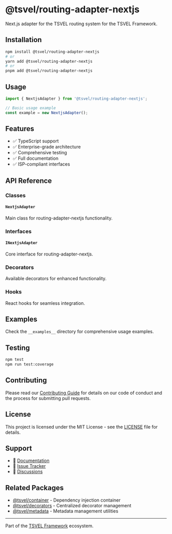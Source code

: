 # @tsvel/routing-adapter-nextjs

Next.js adapter for the TSVEL routing system for the TSVEL Framework.

## Installation

```bash
npm install @tsvel/routing-adapter-nextjs
# or
yarn add @tsvel/routing-adapter-nextjs
# or
pnpm add @tsvel/routing-adapter-nextjs
```

## Usage

```typescript
import { NextjsAdapter } from '@tsvel/routing-adapter-nextjs';

// Basic usage example
const example = new NextjsAdapter();
```

## Features

- ✅ TypeScript support
- ✅ Enterprise-grade architecture
- ✅ Comprehensive testing
- ✅ Full documentation
- ✅ ISP-compliant interfaces

## API Reference

### Classes

#### `NextjsAdapter`

Main class for routing-adapter-nextjs functionality.

### Interfaces

#### `INextjsAdapter`

Core interface for routing-adapter-nextjs.

### Decorators

Available decorators for enhanced functionality.

### Hooks

React hooks for seamless integration.

## Examples

Check the `__examples__` directory for comprehensive usage examples.

## Testing

```bash
npm test
npm run test:coverage
```

## Contributing

Please read our [Contributing Guide](../../.github/CONTRIBUTING.md) for details on our code of conduct and the process for submitting pull requests.

## License

This project is licensed under the MIT License - see the [LICENSE](LICENSE) file for details.

## Support

- 📖 [Documentation](https://tsvel.dev/docs/routing-adapter-nextjs)
- 🐛 [Issue Tracker](https://github.com/tsvel/tsvel/issues)
- 💬 [Discussions](https://github.com/tsvel/tsvel/discussions)

## Related Packages

- [@tsvel/container](../container) - Dependency injection container
- [@tsvel/decorators](../decorators) - Centralized decorator management
- [@tsvel/metadata](../metadata) - Metadata management utilities

---

Part of the [TSVEL Framework](https://github.com/tsvel/tsvel) ecosystem.

